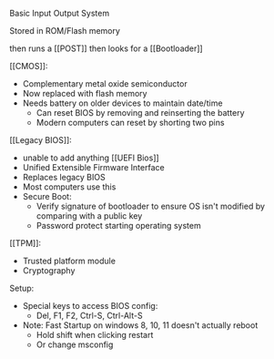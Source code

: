 
Basic Input Output System

Stored in ROM/Flash memory

then runs a [[POST]] 
then looks for a [[Bootloader]]

[[CMOS]]:
- Complementary metal oxide semiconductor
- Now replaced with flash memory 
- Needs battery on older devices to maintain date/time 
	- Can reset BIOS by removing and reinserting the battery
	- Modern computers can reset by shorting two pins

[[Legacy BIOS]]:
- unable to add anything
[[UEFI Bios]]
- Unified Extensible Firmware Interface
- Replaces legacy BIOS
- Most computers use this
- Secure Boot:
	- Verify signature of bootloader to ensure OS isn't modified by comparing with a public key
	- Password protect starting operating system

[[TPM]]:
- Trusted platform module
- Cryptography 

Setup:
- Special keys to access BIOS config:
	- Del, F1, F2, Ctrl-S, Ctrl-Alt-S
- Note: Fast Startup on windows 8, 10, 11 doesn't actually reboot
	- Hold shift when clicking restart
	- Or change msconfig





